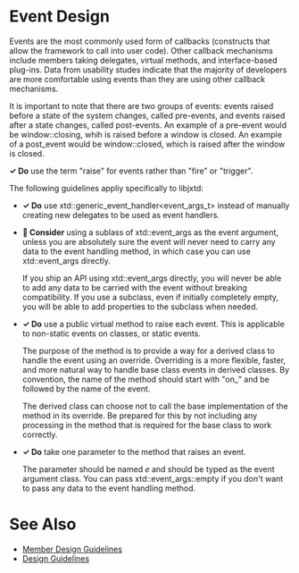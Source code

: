# Event Design

Events are the most commonly used form of callbacks (constructs that allow the framework to call into user code).
Other callback mechanisms include members taking delegates, virtual methods, and interface-based plug-ins. Data
from usability studes indicate that the majority of developers are more comfortable using events than they are
using other callback mechanisms.

It is important to note that there are two groups of events: events raised before a state of the system changes,
called pre-events, and events raised after a state changes, called post-events. An example of a pre-event would be
window::closing, whih is raised before a window is closed. An example of a post_event would be window::closed,
which is raised after the window is closed.

**✓ Do** use the term "raise" for events rather than "fire" or "trigger".

The following guidelines appliy specifically to libjxtd:

* **✓ Do** use xtd::generic_event_handler<event_args_t> instead of manually creating new delegates to be used as
event handlers.

* **🤔 Consider** using a sublass of xtd::event_args as the event argument, unless you are absolutely sure the
event will never need to carry any data to the event handling method, in which case you can use xtd::event_args
directly.

  If you ship an API using xtd::event_args directly, you will never be able to add any data to be carried with
the event without breaking compatibility. If you use a subclass, even if initially completely empty, you will be able
to add properties to the subclass when needed.

* **✓ Do** use a public virtual method to raise each event. This is applicable to non-static events on classes, or
static events.

  The purpose of the method is to provide a way for a derived class to handle the event using an override. Overriding
is a more flexible, faster, and more natural way to handle base class events in derived classes. By convention, the
name of the method should start with "on_" and be followed by the name of the event.

  The derived class can choose not to call the base implementation of the method in its override. Be prepared for this
by not including any processing in the method that is required for the base class to work correctly.

* **✓ Do** take one parameter to the method that raises an event.

  The parameter should be named *e* and should be typed as the event argument class. You can pass xtd::event_args::empty
  if you don't want to pass any data to the event handling method.

# See Also

* [Member Design Guidelines](member_design_guidelines.md)
* [Design Guidelines](design_guidelines.md)